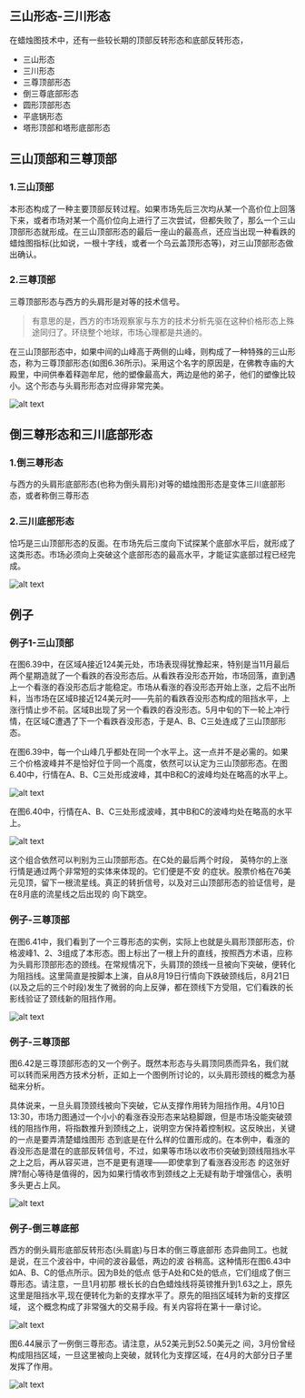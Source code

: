 ## 三山形态-三川形态
在蜡烛图技术中，还有一些较长期的顶部反转形态和底部反转形态，
* 三山形态
* 三川形态
* 三尊顶部形态
* 倒三尊底部形态
* 圆形顶部形态
* 平底锅形态
* 塔形顶部和塔形底部形态

## 三山顶部和三尊顶部
### 1.三山顶部
本形态构成了一种主要顶部反转过程。如果市场先后三次均从某一个高价位上回落下来，或者市场对某一个高价位向上进行了三次尝试，但都失败了，那么一个三山顶部形态就形成。在三山顶部形态的最后一座山的最高点，还应当出现一种看跌的 蜡烛图指标(比如说，一根十字线，或者一个乌云盖顶形态等)，对三山顶部形态做出确认。

### 2.三尊顶部
三尊顶部形态与西方的头肩形是对等的技术信号。
>有意思的是，西方的市场观察家与东方的技术分析先驱在这种价格形态上殊途同归了。环绕整个地球，市场心理都是共通的。

在三山顶部形态中，如果中间的山峰高于两侧的山峰，则构成了一种特殊的三山形态，称为三尊顶部形态(如图6.36所示)。采用这个名字的原因是，在佛教寺庙的大殿里，中间供奉着释迦牟尼，他的塑像最高大，两边是他的弟子，他们的塑像比较小。这个形态与头肩形形态对应得非常完美。

![alt text](img/17-三山-三川.png)

## 倒三尊形态和三川底部形态
### 1.倒三尊形态
与西方的头肩形底部形态(也称为倒头肩形)对等的蜡烛图形态是变体三川底部形态，或者称倒三尊形态

### 2.三川底部形态
恰巧是三山顶部形态的反面。在市场先后三度向下试探某个底部水平后，就形成了这类形态。市场必须向上突破这个底部形态的最高水平，才能证实底部过程已经完成。

![alt text](img/17-三山-三川2.png)

## 例子

### 例子1-三山顶部
在图6.39中，在区域A接近124美元处，市场表现得犹豫起来，特别是当11月最后两个星期造就了一个看跌的吞没形态后。从看跌吞没形态开始，市场回落，直到遇上一个看涨的吞没形态后才能稳定。市场从看涨的吞没形态开始上涨，之后不出所料，当市场在区域B接近124美元时——先前的看跌吞没形态构成的阻挡水平，上涨行情止步不前。区域B出现了另一个看跌的吞没形态。5月中旬的下一轮上冲行情，在区域C遭遇了下一个看跌吞没形态，于是A、B、C三处连成了三山顶部形态。

在图6.39中，每一个山峰几乎都处在同一个水平上。这一点并不是必需的。如果三个价格波峰并不是恰好位于同一个高度，依然可以认定为三山顶部形态。在图6.40中，行情在A、B、C三处形成波峰，其中B和C的波峰均处在略高的水平上。

![alt text](img/17-三山-三川3.png)

在图6.40中，行情在A、B、C三处形成波峰，其中B和C的波峰均处在略高的水平上。

![alt text](img/17-三山-三川4.png)

这个组合依然可以判别为三山顶部形态。在C处的最后两个时段， 英特尔的上涨行情是通过两个非常短的实体来体现的。它们便是不安 的症状。股票价格在76美元见顶，留下一根流星线。真正的转折信号，以及对三山顶部形态的验证信号，是在8月底的流星线之后出现的 向下跳空。

### 例子-三尊顶部
在图6.41中，我们看到了一个三尊形态的实例，实际上也就是头肩形顶部形态，价格波峰1、2、3组成了本形态。图上标出了一根上升的直线，按照西方术语，应称为头肩形顶部形态的颈线。在常规情况下，头肩顶的颈线一旦被向下突破，便转化为阻挡线。这里简直是按脚本上演，自从8月19日行情向下跌破颈线后，8月21日(以及之后的三个时段)发生了微弱的向上反弹，都在颈线下方受阻，它们看跌的长影线验证了颈线新的阻挡作用。

![alt text](img/17-三山-三川5.png)

### 例子-三尊顶部
图6.42是三尊顶部形态的又一个例子。既然本形态与头肩顶同质而异名，我们就可以转而采用西方技术分析，正如上一个图例所讨论的，以头肩形颈线的概念为基础来分析。

具体说来，一旦头肩顶颈线被向下突破，它从支撑作用转为阻挡作用。4月10日13:30，市场力图通过一个小小的看涨吞没形态来站稳脚跟，但是市场没能突破颈线的阻挡作用，将指数推升到颈线之上，说明空方保持着控制权。这反映出，关键的一点是要弄清楚蜡烛图形 态到底是在什么样的位置形成的。在本例中，看涨的吞没形态是潜在的底部反转信号，不过，如果等市场以收市价突破到颈线阻挡水平之上之后，再从容买进，岂不是更有道理——即使拿到了看涨吞没形态 的这张好牌?耐心等待是值得的，因为如果行情收市到颈线之上无疑有助于增强信心，表明多头更占上风。

![alt text](img/17-三山-三川6.png)


### 例子-倒三尊底部
西方的倒头肩形底部反转形态(头肩底)与日本的倒三尊底部形 态异曲同工。也就是说，在三个波谷中，中间的波谷最低，两边的波 谷稍高。这种情形在图6.43中如A、B、C的低点所示。因为B处的低点 低于A处和C处的低点，它们组成了倒三尊形态。请注意，一旦1月初那 根长长的白色蜡烛线将英镑推升到1.63之上，原先这里是阻挡水平,现在便转化为新的支撑水平了。原先的阻挡区域转为新的支撑区域，
这个概念构成了非常强大的交易手段。有关内容将在第十一章讨论。

![alt text](img/17-三山-三川7.png)

图6.44展示了一例倒三尊形态。请注意，从52美元到52.50美元之 间，3月份曾经构成阻挡区域，一旦这里被向上突破，就转化为支撑区域，在4月的大部分日子里发挥了作用。

![alt text](img/17-三山-三川8.png)
